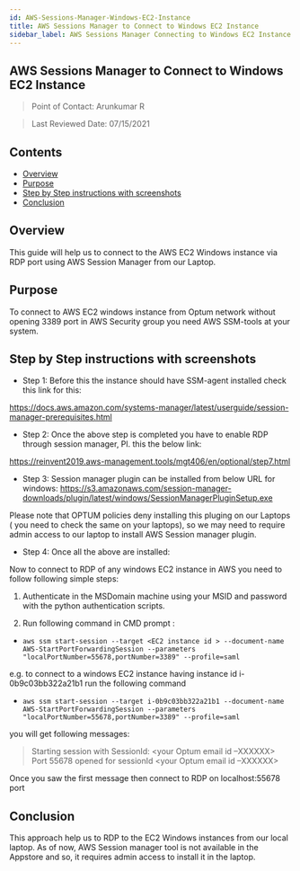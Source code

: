 ```yaml
---
id: AWS-Sessions-Manager-Windows-EC2-Instance
title: AWS Sessions Manager to Connect to Windows EC2 Instance
sidebar_label: AWS Sessions Manager Connecting to Windows EC2 Instance
---
```

## AWS Sessions Manager to Connect to Windows EC2 Instance

> Point of Contact: Arunkumar R

> Last Reviewed Date: 07/15/2021

## Contents

- [Overview](#overview)
- [Purpose](#purpose)
- [Step by Step instructions with screenshots](#step-by-step-instructions-with-screenshots)
- [Conclusion](#conclusion)

## Overview

This guide will help us to connect to the AWS EC2 Windows instance via RDP port using AWS Session Manager from our Laptop. 

## Purpose

To connect to AWS EC2 windows instance from Optum network without opening 3389 port in AWS Security group you need AWS SSM-tools at your system.

## Step by Step instructions with screenshots
* Step 1: Before this the instance should have SSM-agent installed check this link for this:
 
https://docs.aws.amazon.com/systems-manager/latest/userguide/session-manager-prerequisites.html
 
* Step 2: Once the above step is completed you have to enable RDP through session manager, Pl. this the below link:
 
https://reinvent2019.aws-management.tools/mgt406/en/optional/step7.html
 
* Step 3: Session manager plugin can be installed from below URL for windows:
https://s3.amazonaws.com/session-manager-downloads/plugin/latest/windows/SessionManagerPluginSetup.exe
 
Please note that OPTUM policies deny installing this pluging on our Laptops ( you need to check the same on your laptops), so we may need to require admin access to our laptop to install AWS Session manager plugin.
 
* Step 4: Once all the above are installed:
 
Now to connect to RDP of any windows EC2 instance in AWS you need to follow following simple steps:

1. Authenticate in the MSDomain machine using your MSID and password with the python authentication scripts.

2. Run following command in CMD prompt :

* `aws ssm start-session --target <EC2 instance id > --document-name AWS-StartPortForwardingSession --parameters "localPortNumber=55678,portNumber=3389" --profile=saml`

e.g. to connect to a windows EC2 instance having instance id i-0b9c03bb322a21b1   run the following command

* `aws ssm start-session --target i-0b9c03bb322a21b1 --document-name AWS-StartPortForwardingSession --parameters "localPortNumber=55678,portNumber=3389" --profile=saml`

you will get following messages:
> Starting session with SessionId: <your Optum email id –XXXXXX>
> Port 55678 opened for sessionId <your Optum email id –XXXXXX>

 
Once you saw the first message then connect to RDP on localhost:55678 port

## Conclusion

This approach help us to RDP to the EC2 Windows instances from our local laptop. As of now, AWS Session manager tool is not available in the Appstore and so, it requires admin access to install it in the laptop. 